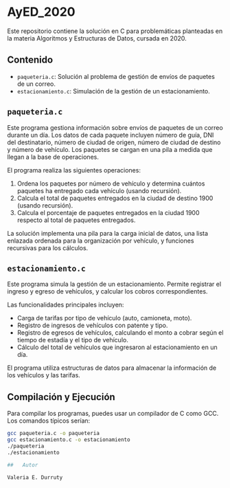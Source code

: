 # AyED_2020
Este repositorio contiene la solución en C para problemáticas planteadas en la materia Algoritmos y Estructuras de Datos, cursada en 2020.

##   Contenido

* `paqueteria.c`: Solución al problema de gestión de envíos de paquetes de un correo.
* `estacionamiento.c`: Simulación de la gestión de un estacionamiento.

##   `paqueteria.c`

Este programa gestiona información sobre envíos de paquetes de un correo durante un día. Los datos de cada paquete incluyen número de guía, DNI del destinatario, número de ciudad de origen, número de ciudad de destino y número de vehículo. Los paquetes se cargan en una pila a medida que llegan a la base de operaciones.

El programa realiza las siguientes operaciones:

1.  Ordena los paquetes por número de vehículo y determina cuántos paquetes ha entregado cada vehículo (usando recursión).
2.  Calcula el total de paquetes entregados en la ciudad de destino 1900 (usando recursión).
3.  Calcula el porcentaje de paquetes entregados en la ciudad 1900 respecto al total de paquetes entregados.

La solución implementa una pila para la carga inicial de datos, una lista enlazada ordenada para la organización por vehículo, y funciones recursivas para los cálculos.

##   `estacionamiento.c`

Este programa simula la gestión de un estacionamiento. Permite registrar el ingreso y egreso de vehículos, y calcular los cobros correspondientes.

Las funcionalidades principales incluyen:

* Carga de tarifas por tipo de vehículo (auto, camioneta, moto).
* Registro de ingresos de vehículos con patente y tipo.
* Registro de egresos de vehículos, calculando el monto a cobrar según el tiempo de estadía y el tipo de vehículo.
* Cálculo del total de vehículos que ingresaron al estacionamiento en un día.

El programa utiliza estructuras de datos para almacenar la información de los vehículos y las tarifas.

##   Compilación y Ejecución

Para compilar los programas, puedes usar un compilador de C como GCC. Los comandos típicos serían:

```bash
gcc paqueteria.c -o paqueteria
gcc estacionamiento.c -o estacionamiento
./paqueteria
./estacionamiento

##   Autor

Valeria E. Durruty
